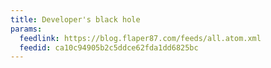 ```yaml
---
title: Developer's black hole
params:
  feedlink: https://blog.flaper87.com/feeds/all.atom.xml
  feedid: ca10c94905b2c5ddce62fda1dd6825bc
---
```

